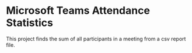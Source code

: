 # Microsoft Teams Attendance Statistics

This project finds the sum of all participants in a meeting from a csv report file.
